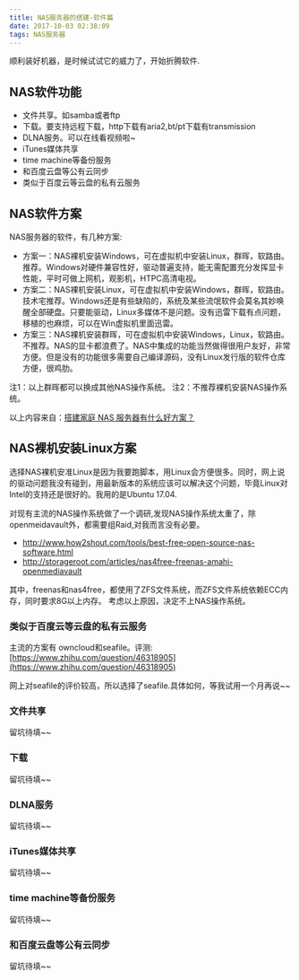 ```yaml
---
title: NAS服务器的搭建-软件篇
date: 2017-10-03 02:38:09
tags: NAS服务器
---
```

顺利装好机器，是时候试试它的威力了，开始折腾软件.

## NAS软件功能
* 文件共享。如samba或者ftp
* 下载。要支持远程下载，http下载有aria2,bt/pt下载有transmission
* DLNA服务。可以在线看视频啦~
* iTunes媒体共享
* time machine等备份服务
* 和百度云盘等公有云同步
* 类似于百度云等云盘的私有云服务

## NAS软件方案
NAS服务器的软件，有几种方案:

* 方案一：NAS裸机安装Windows，可在虚拟机中安装Linux，群晖，软路由。推荐。Windows对硬件兼容性好，驱动普遍支持，能无需配置充分发挥显卡性能，平时可做上网机，观影机，HTPC高清电视。
* 方案二：NAS裸机安装Linux，可在虚拟机中安装Windows，群晖，软路由。技术宅推荐。Windows还是有些缺陷的，系统及某些流氓软件会莫名其妙唤醒全部硬盘。只要能驱动，Linux多媒体不是问题。没有迅雷下载有点问题，移植的也麻烦，可以在Win虚拟机里面迅雷。
* 方案三：NAS裸机安装群晖，可在虚拟机中安装Windows，Linux，软路由。不推荐。NAS的显卡都浪费了。NAS中集成的功能当然做得很用户友好，非常方便。但是没有的功能很多需要自己编译源码，没有Linux发行版的软件仓库方便，很鸡肋。

注1：以上群晖都可以换成其他NAS操作系统。
注2：不推荐裸机安装NAS操作系统。

以上内容来自：[搭建家庭 NAS 服务器有什么好方案？](https://www.zhihu.com/question/21359049)

## NAS裸机安装Linux方案
选择NAS裸机安准Linux是因为我要跑脚本，用Linux会方便很多。同时，网上说的驱动问题我没有碰到，用最新版本的系统应该可以解决这个问题，毕竟Linux对Intel的支持还是很好的。我用的是Ubuntu 17.04.

对现有主流的NAS操作系统做了一个调研,发现NAS操作系统太重了，除openmeidavault外，都需要组Raid,对我而言没有必要。

* http://www.how2shout.com/tools/best-free-open-source-nas-software.html
* http://storageroot.com/articles/nas4free-freenas-amahi-openmediavault

其中，freenas和nas4free，都使用了ZFS文件系统，而ZFS文件系统依赖ECC内存，同时要求8G以上内存。
考虑以上原因，决定不上NAS操作系统。

### 类似于百度云等云盘的私有云服务
主流的方案有 owncloud和seafile。评测:
[https://www.zhihu.com/question/46318905](https://www.zhihu.com/question/46318905)

网上对seafile的评价较高，所以选择了seafile.具体如何，等我试用一个月再说~~

### 文件共享
留坑待填~~

### 下载
留坑待填~~

### DLNA服务
留坑待填~~

### iTunes媒体共享
留坑待填~~

### time machine等备份服务
留坑待填~~

### 和百度云盘等公有云同步
留坑待填~~




